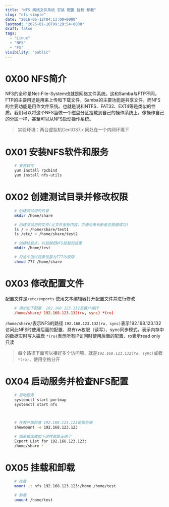 ```yaml
---
title: "NFS 网络文件系统 安装 配置 挂载 卸载"
slug: "nfs-simple"
date: "2016-06-12T04:13:00+0000"
lastmod: "2025-01-16T09:29:54+0000"
draft: false
tags:
  - "Linux"
  - "NFS"
  - "FS"
visibility: "public"
---
```

# 0X00 NFS简介

NFS的全称是Net-File-System也就是网络文件系统。这和Samba与FTP不同，FTP的主要用途是用来上传和下载文件，Samba的主要功能是共享文件，而NFS的主要功能是用作文件系统。也就是说和NTFS、FAT32、EXT4等是类似的性质。我们可以将这个NFS当做一个磁盘分区挂载到自己的操作系统上，像操作自己的分区一样，甚至可以从NFS启动操作系统。

> 实验环境：两台虚拟机CentOS7.x
> 同处在一个内网环境下

# 0X01 安装NFS软件和服务

```sh
    # 安装软件
    yum install rpcbind
    yum install nfs-utils
```

# 0X02 创建测试目录并修改权限

```sh
    # 创建测试用的目录
    mkdir /home/share

    # 创建测试用的文件(让文件里有内容，方便后来判断是否搭建成功)
    ls / > /home/share/test1
    ls /etc/ > /home/share/test2

    # 创建挂载点、以后就把NFS挂载到这里
    mkdir /home/test

    # 将这个测试目录设置为777的权限
    chmod 777 /home/share
```

# 0X03 修改配置文件

配置文件是`/etc/exports` 使用文本编辑器打开配置文件并进行修改

```conf
    # 添加如下配置  192.168.123.132是客户端IP
    /home/share/ 192.168.123.132(rw, sync) *(ro)
```

`/home/share/`表示NFS的路径
`192.168.123.132(rw, sync)`表示192.168.123.132访问此NFS时使用后面的配置、具有rw权限（读写）、sync同步模式，表示内存中的数据实时写入磁盘
`*(ro)`表示所有IP访问时使用后面的配置、ro表示read only只读

> 每个路径下面可以接好多个访问项，就是`192.168.123.132(rw, sync)`或者`*(ro)`，使用空格分开

# 0X04 启动服务并检查NFS配置

```sh
    # 启动服务
    systemctl start portmap
    systemctl start nfs



    # 在客户端检查 192.168.123.123是服务端
    showmount -e 192.168.123.123

    # 如果输出成如下这样就是正确了
    Export List for 192.168.123.123:
    /home/share *
```

# 0X05 挂载和卸载

```sh
    # 挂载
    mount -t nfs 192.168.123.123:/home /home/test

    # 卸载
    umount /home/test
```
